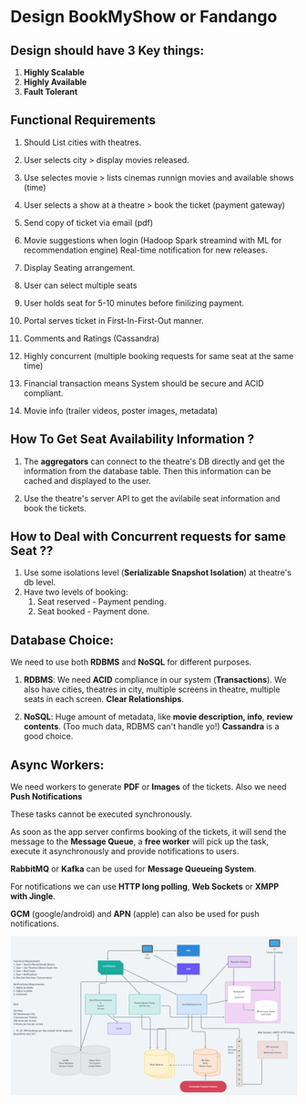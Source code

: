 # Design BookMyShow or Fandango 


## Design should have 3 Key things:

1. **Highly Scalable**
2. **Highly Available** 
3. **Fault Tolerant**


## Functional Requirements 

1. Should List cities with theatres. 
2. User selects city > display movies released. 
3. Use selectes movie > lists cinemas runnign movies and available shows (time)
4. User selects a show at a theatre > book the ticket (payment gateway)
5. Send copy of ticket via email (pdf)

6. Movie suggestions when login (Hadoop Spark streamind with ML for recommendation engine) Real-time notification for new releases. 
7. Display Seating arrangement. 
8. User can select multiple seats 
9. User holds seat for 5-10 minutes before finilizing payment. 
10. Portal serves ticket in First-In-First-Out manner. 
11. Comments and Ratings (Cassandra)
12. Highly concurrent (multiple booking requests for same seat at the same time)
13. Financial transaction means System should be secure and ACID compliant. 
14. Movie info (trailer videos, poster images, metadata)


## How To Get Seat Availability Information ? 

1. The **aggregators** can connect to the theatre's DB directly and get the information from the database table. 
    Then this information can be cached and displayed to the user. 

2. Use the theatre's server API to get the avilabile seat information and book the tickets. 


## How to Deal with Concurrent requests for same Seat ??

1. Use some isolations level (**Serializable Snapshot Isolation**) at theatre's db level. 
2. Have two levels of booking:
    1. Seat reserved - Payment pending.
    2. Seat booked - Payment done. 


## Database Choice: 

We need to use both **RDBMS** and **NoSQL** for different purposes. 

1. **RDBMS**: We need **ACID** compliance in our system (**Transactions**). 
    We also have cities, theatres in city, multiple screens in theatre, multiple seats in each screen. **Clear Relationships**. 

2. **NoSQL**: Huge amount of metadata, like **movie description, info**, **review contents**. (Too much data, RDBMS can't handle yo!)
**Cassandra** is a good choice. 

## Async Workers: 

We need workers to generate **PDF** or **Images** of the tickets. 
Also we need **Push Notifications** 

These tasks cannot be executed synchronously. 

As soon as the app server confirms booking of the tickets, it will send the message to the **Message Queue**, a **free worker** will pick up the task, execute it asynchronously and provide notifications to users. 

**RabbitMQ** or **Kafka** can be used for **Message Queueing System**.

For notifications we can use **HTTP long polling**, **Web Sockets** or **XMPP with Jingle**.

**GCM** (google/android) and **APN** (apple) can also be used for push notifications. 


![bms](./bookmyshow.png)